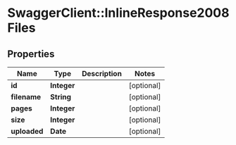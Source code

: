 # SwaggerClient::InlineResponse2008Files

## Properties
Name | Type | Description | Notes
------------ | ------------- | ------------- | -------------
**id** | **Integer** |  | [optional] 
**filename** | **String** |  | [optional] 
**pages** | **Integer** |  | [optional] 
**size** | **Integer** |  | [optional] 
**uploaded** | **Date** |  | [optional] 


